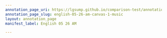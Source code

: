 ```yaml
---
annotation_page_uri: https://lgsump.github.io/comparison-test/annotations/english-05-26-am-canvas-1-music.json
annotation_page_slug: english-05-26-am-canvas-1-music
layout: annotation_page
manifest_label: English 05 26 AM

---
```

